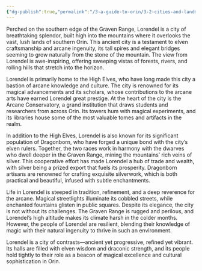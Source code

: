```yaml
---
{"dg-publish":true,"permalink":"/3-a-guide-to-orin/3-2-cities-and-landmarks/lorendel/","created":"2025-01-18T17:24:57.678-06:00","updated":"2025-01-21T12:28:09.631-06:00"}
---
```




Perched on the southern edge of the Graven Range, Lorendel is a city of breathtaking splendor, built high into the mountains where it overlooks the vast, lush lands of southern Orin. This ancient city is a testament to elven craftsmanship and arcane ingenuity, its tall spires and elegant bridges seeming to grow naturally from the stone of the mountain. The view from Lorendel is awe-inspiring, offering sweeping vistas of forests, rivers, and rolling hills that stretch into the horizon.

  

Lorendel is primarily home to the High Elves, who have long made this city a bastion of arcane knowledge and culture. The city is renowned for its magical advancements and its scholars, whose contributions to the arcane arts have earned Lorendel great prestige. At the heart of the city is the Arcane Conservatory, a grand institution that draws students and researchers from across Orin. Its towers hum with magical experiments, and its libraries house some of the most valuable tomes and artifacts in the realm.

  

In addition to the High Elves, Lorendel is also known for its significant population of Dragonborn, who have forged a unique bond with the city’s elven rulers. Together, the two races work in harmony with the dwarves who dwell deeper in the Graven Range, mining the mountains’ rich veins of silver. This cooperative effort has made Lorendel a hub of trade and wealth, with silver being a prized export that fuels its prosperity. Dragonborn artisans are renowned for crafting exquisite silverwork, which is both practical and beautiful, infused with subtle enchantments.

  

Life in Lorendel is steeped in tradition, refinement, and a deep reverence for the arcane. Magical streetlights illuminate its cobbled streets, while enchanted fountains glisten in public squares. Despite its elegance, the city is not without its challenges. The Graven Range is rugged and perilous, and Lorendel’s high altitude makes its climate harsh in the colder months. However, the people of Lorendel are resilient, blending their knowledge of magic with their natural ingenuity to thrive in such an environment.

  

Lorendel is a city of contrasts—ancient yet progressive, refined yet vibrant. Its halls are filled with elven wisdom and draconic strength, and its people hold tightly to their role as a beacon of magical excellence and cultural sophistication in Orin.